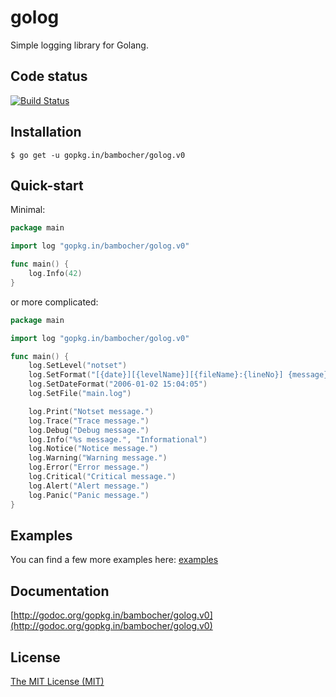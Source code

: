 golog
==========

Simple logging library for Golang.

Code status
-----------

[![Build Status](https://travis-ci.org/bambocher/golog.svg?branch=master)](https://travis-ci.org/bambocher/golog)

Installation
------------

    $ go get -u gopkg.in/bambocher/golog.v0

Quick-start
-----------

Minimal:

```go
package main

import log "gopkg.in/bambocher/golog.v0"

func main() {
    log.Info(42)
}

```

or more complicated:

```go
package main

import log "gopkg.in/bambocher/golog.v0"

func main() {
    log.SetLevel("notset")
    log.SetFormat("[{date}][{levelName}][{fileName}:{lineNo}] {message}")
    log.SetDateFormat("2006-01-02 15:04:05")
    log.SetFile("main.log")

    log.Print("Notset message.")
    log.Trace("Trace message.")
    log.Debug("Debug message.")
    log.Info("%s message.", "Informational")
    log.Notice("Notice message.")
    log.Warning("Warning message.")
    log.Error("Error message.")
    log.Critical("Critical message.")
    log.Alert("Alert message.")
    log.Panic("Panic message.")
}

```

Examples
--------

You can find a few more examples here: [examples](examples/)

Documentation
-------------

[http://godoc.org/gopkg.in/bambocher/golog.v0](http://godoc.org/gopkg.in/bambocher/golog.v0)

License
-------

[The MIT License (MIT)](LICENSE)
